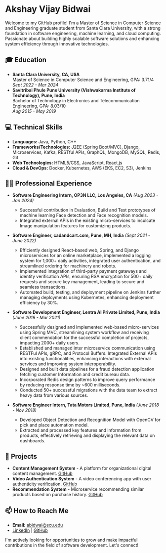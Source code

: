 # Akshay Vijay Bidwai

Welcome to my GitHub profile! I'm a Master of Science in Computer Science and Engineering graduate student from Santa Clara University, with a strong foundation in software engineering, machine learning, and cloud computing. Passionate about building highly scalable software solutions and enhancing system efficiency through innovative technologies.

## 🎓 Education
- **Santa Clara University, CA, USA**  
  Master of Science in Computer Science and Engineering, GPA: 3.71/4  
  _Sept 2022 - Mar 2024_
- **Savitribai Phule Pune University (Vishwakarma Institute of Technology), Pune, India**  
  Bachelor of Technology in Electronics and Telecommunication Engineering, GPA: 8.03/10  
  _Aug 2015 - May 2019_

## 💻 Technical Skills
- **Languages:** Java, Python, C++
- **Frameworks/Technologies:** J2EE (Spring Boot/MVC), Django, Microservices, Kafka, RESTful APIs, GraphQL, MongoDB, MySQL, Redis, Git
- **Web Technologies:** HTML5/CSS, JavaScript, React.js
- **Cloud & DevOps:** Docker, Kubernetes, AWS (EKS, EC2, S3), Jenkins

## 👨‍💼 Professional Experience
- **Software Engineering Intern, OP3N LLC, Los Angeles, CA** _(Aug 2023 - Jan 2024)_  
  - Successful contribution in Evaluation, Build and Test prototypes of machine learning Face detection and Face recognition models.
  - Integrated external APIs in the existing micro-services to inculcate Image manipulation features for customizing products.

- **Software Engineer, cadandcart.com, Pune, MH, India** _(Sept 2021 - June 2022)_  
  - Efficiently designed React-based web, Spring, and Django microservices for an online marketplace, implemented a logging system for 1,000+ daily activities, integrated user authentication, and streamlined ordering for machinery and robots.
  - Implemented integration of third-party payment gateways and identity verification APIs, ensuring RSA encryption for 500+ daily requests and secure key management, leading to secure and seamless transactions.
  - Automated build, testing, and deployment pipeline on Jenkins further managing deployments using Kubernetes, enhancing deployment efficiency by 30%.

- **Software Development Engineer, Lentra AI Private Limited, Pune, India** _(June 2019 - Mar 2021)_  
  - Successfully designed and implemented web-based micro-services using Spring MVC, streamlining system workflow and receiving client commendation for the successful completion of projects, impacting 2000+ daily users.
  - Established and managed inter microservice communication using RESTFul APIs, gRPC, and Protocol Buffers. Integrated External APIs into existing functionalities, enhancing interactions with external services and improving system interoperability.
  - Designed and built data pipelines for a fraud detection application fetching customer Information and credit bureau data.
  - Incorporated Redis design patterns to improve query performance by reducing response time by ~600 milliseconds.
  - Conducted 50+ successful migrations with the data team to extract heavy data from various sources.

- **Software Engineer Intern, Tata Motors Limited, Pune, India** _(June 2018 - Nov 2018)_  
  - Developed Object Detection and Recognition Model with OpenCV for pick and place automation model.
  - Extracted and processed key features and information from products, effectively retrieving and displaying the relevant data on dashboards.  

## 🚀 Projects
- **Content Management System** - A platform for organizational digital content management. [GitHub](#)
- **Video Authentication System** - A video conferencing app with user authenticity verification. [GitHub](#)
- **Recommendation System** - Microservice recommending similar products based on purchase history. [GitHub](#)

## 📫 How to Reach Me
- **Email:** abidwai@scu.edu
- [LinkedIn](#) | [GitHub](https://github.com/akshaybidwai09)

I'm actively looking for opportunities to grow and make impactful contributions in the field of software development. Let's connect!
